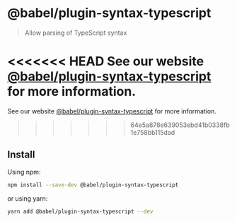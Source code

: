 # @babel/plugin-syntax-typescript

> Allow parsing of TypeScript syntax

<<<<<<< HEAD
See our website [@babel/plugin-syntax-typescript](https://babeljs.io/docs/en/next/babel-plugin-syntax-typescript.html) for more information.
=======
See our website [@babel/plugin-syntax-typescript](https://babeljs.io/docs/en/babel-plugin-syntax-typescript) for more information.
>>>>>>> 64e5a878e639053ebd41b0338fb1e758bb115dad

## Install

Using npm:

```sh
npm install --save-dev @babel/plugin-syntax-typescript
```

or using yarn:

```sh
yarn add @babel/plugin-syntax-typescript --dev
```
